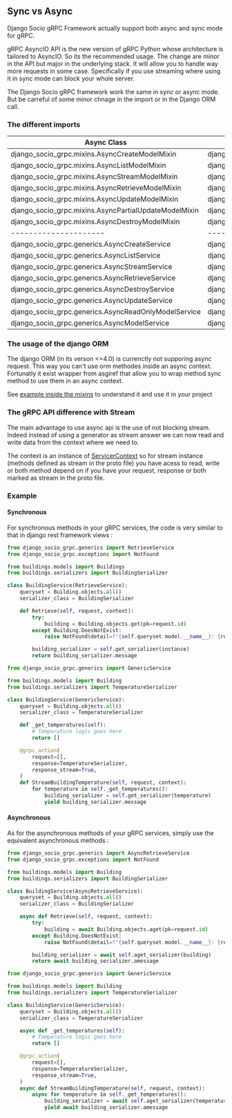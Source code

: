 ## Sync vs Async

Django Socio gRPC Framework actually support both async and sync mode for gRPC.

gRPC AsyncIO API is the new version of gRPC Python whose architecture is tailored to AsyncIO. So its the recommended usage. The change are minor in the API but major in the underlying stack. It will allow you to handle way more requests in some case. Specifically if you use streaming where using it in sync mode can block your whole server.

The Django Socio gRPC framework work the same in sync or async mode. But be carreful of some minor chnage in the import or in the Django ORM call.

### The different imports

| Async Class                                           | Sync class                                       |
| ----------------------------------------------------- | ------------------------------------------------ |
| django_socio_grpc.mixins.AsyncCreateModelMixin        | django_socio_grpc.mixins.CreateModelMixin        |
| django_socio_grpc.mixins.AsyncListModelMixin          | django_socio_grpc.mixins.ListModelMixin          |
| django_socio_grpc.mixins.AsyncStreamModelMixin        | django_socio_grpc.mixins.StreamModelMixin        |
| django_socio_grpc.mixins.AsyncRetrieveModelMixin      | django_socio_grpc.mixins.RetrieveModelMixin      |
| django_socio_grpc.mixins.AsyncUpdateModelMixin        | django_socio_grpc.mixins.UpdateModelMixin        |
| django_socio_grpc.mixins.AsyncPartialUpdateModelMixin | django_socio_grpc.mixins.PartialUpdateModelMixin |
| django_socio_grpc.mixins.AsyncDestroyModelMixin       | django_socio_grpc.mixins.DestroyModelMixin       |
| ---------------------                                 | ---------------------                            |
| django_socio_grpc.generics.AsyncCreateService         | django_socio_grpc.generics.CreateService         |
| django_socio_grpc.generics.AsyncListService           | django_socio_grpc.generics.ListService           |
| django_socio_grpc.generics.AsyncStreamService         | django_socio_grpc.generics.StreamService         |
| django_socio_grpc.generics.AsyncRetrieveService       | django_socio_grpc.generics.RetrieveService       |
| django_socio_grpc.generics.AsyncDestroyService        | django_socio_grpc.generics.DestroyService        |
| django_socio_grpc.generics.AsyncUpdateService         | django_socio_grpc.generics.UpdateService         |
| django_socio_grpc.generics.AsyncReadOnlyModelService  | django_socio_grpc.generics.ReadOnlyModelService  |
| django_socio_grpc.generics.AsyncModelService          | django_socio_grpc.generics.class ModelService    |

### The usage of the django ORM

The django ORM (in its verson <=4.0) is currenctly not supporing async request. This way you can't use orm methodes inside an async context.
Fortunatly it exist wrapper from asgiref that allow you to wrap method sync method to use them in an async context.

See [example inside the mixins](https://github.com/socotecio/django-socio-grpc/blob/master/django_socio_grpc/mixins.py#L284) to understand it and use it in your project

### The gRPC API difference with Stream

The main advantage to use async api is the use of not blocking stream. Indeed instead of using a generator as stream answer we can now read and write data from the context where we need to.

The context is an instance of [ServicerContext](https://grpc.github.io/grpc/python/grpc_asyncio.html#grpc.aio.ServicerContext) so for stream instance (methods defined as stream in the proto file) you have acess to read, write or both method depend on if you have your request, response or both marked as stream in the proto file.

### Example

#### Synchronous

For synchronous methods in your gRPC services, the code is very similar to that in django rest framework views :

```python
from django_socio_grpc.generics import RetrieveService
from django_socio_grpc.exceptions import NotFound

from buildings.models import Buildings
from buildings.serializers import BuildingSerializer

class BuildingService(RetrieveService):
    queryset = Building.objects.all()
    serializer_class = BuildingSerializer

    def Retrieve(self, request, context):
        try:
            building = Building.objects.get(pk=request.id)
        except Building.DoesNotExist:
            raise NotFound(detail=f"{self.queryset.model.__name__}: {request.id} not found!")

        building_serializer = self.get_serializer(instance)
        return building_serializer.message
```

```python
from django_socio_grpc.generics import GenericService

from buildings.models import Building
from buildings.serializers import TemperatureSerializer

class BuildingService(GenericService):
    queryset = Building.objects.all()
    serializer_class = TemperatureSerializer

    def _get_temperatures(self):
        # Temperature logic goes here
        return []

    @grpc_action(
        request=[],
        response=TemperatureSerializer,
        response_stream=True,
    )
    def StreamBuildingTemperature(self, request, context):
        for temperature in self._get_temperatures():
            building_serializer = self.get_serializer(temperature)
            yield building_serializer.message
```

#### Asynchronous

As for the asynchronous methods of your gRPC services, simply use the equivalent asynchronous methods :

```python
from django_socio_grpc.generics import AsyncRetrieveService
from django_socio_grpc.exceptions import NotFound

from buildings.models import Building
from buildings.serializers import BuildingSerializer

class BuildingService(AsyncRetrieveService):
    queryset = Building.objects.all()
    serializer_class = BuildingSerializer

    async def Retrieve(self, request, context):
        try:
            building = await Building.objects.aget(pk=request.id)
        except Building.DoesNotExist:
            raise NotFound(detail=f"{self.queryset.model.__name__}: {request.id} not found!")

        building_serializer = await self.aget_serializer(building)
        return await building_serializer.amessage
```

```python
from django_socio_grpc.generics import GenericService

from buildings.models import Building
from buildings.serializers import TemperatureSerializer

class BuildingService(GenericService):
    queryset = Building.objects.all()
    serializer_class = TemperatureSerializer

    async def _get_temperatures(self):
        # Temperature logic goes here
        return []

    @grpc_action(
        request=[],
        response=TemperatureSerializer,
        response_stream=True,
    )
    async def StreamBuildingTemperature(self, request, context):
        async for temperature in self._get_temperatures():
            building_serializer = await self.aget_serializer(temperature)
            yield await building_serializer.amessage
```
